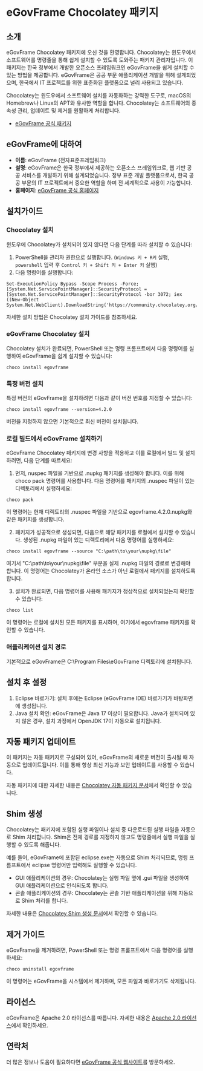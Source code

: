 # eGovFrame Chocolatey 패키지

## 소개
eGovFrame Chocolatey 패키지에 오신 것을 환영합니다. Chocolatey는 윈도우에서 소프트웨어를 명령줄을 통해 쉽게 설치할 수 있도록 도와주는 패키지 관리자입니다. 이 패키지는 한국 정부에서 개발한 오픈소스 프레임워크인 eGovFrame을 쉽게 설치할 수 있는 방법을 제공합니다. eGovFrame은 공공 부문 애플리케이션 개발을 위해 설계되었으며, 한국에서 IT 프로젝트를 위한 표준화된 플랫폼으로 널리 사용되고 있습니다.

Chocolatey는 윈도우에서 소프트웨어 설치를 자동화하는 강력한 도구로, macOS의 Homebrew나 Linux의 APT와 유사한 역할을 합니다. Chocolatey는 소프트웨어의 종속성 관리, 업데이트 및 제거를 원활하게 처리합니다.

- [eGovFrame 공식 패키지](https://community.chocolatey.org/packages/egovframe)

## eGovFrame에 대하여
- **이름**: eGovFrame (전자표준프레임워크)
- **설명**: eGovFrame은 한국 정부에서 제공하는 오픈소스 프레임워크로, 웹 기반 공공 서비스를 개발하기 위해 설계되었습니다. 정부 표준 개발 플랫폼으로서, 한국 공공 부문의 IT 프로젝트에서 중요한 역할을 하며 전 세계적으로 사용이 가능합니다.
- **홈페이지**: [eGovFrame 공식 홈페이지](https://www.egovframe.go.kr)

## 설치가이드

### Chocolatey 설치
윈도우에 Chocolatey가 설치되어 있지 않다면 다음 단계를 따라 설치할 수 있습니다:

1. PowerShell을 관리자 권한으로 실행합니다. (`Windows 키 + R키` 실행, `powershell` 입력 후 `Control 키 + Shift 키 + Enter 키` 실행)
2. 다음 명령어를 실행합니다:
``` shell
Set-ExecutionPolicy Bypass -Scope Process -Force; [System.Net.ServicePointManager]::SecurityProtocol = [System.Net.ServicePointManager]::SecurityProtocol -bor 3072; iex ((New-Object System.Net.WebClient).DownloadString('https://community.chocolatey.org/install.ps1'))
```

자세한 설치 방법은 Chocolatey 설치 가이드를 참조하세요.

### eGovFrame Chocolatey 설치

Chocolatey 설치가 완료되면, PowerShell 또는 명령 프롬프트에서 다음 명령어를 실행하여 eGovFrame을 쉽게 설치할 수 있습니다:

``` shell
choco install egovframe
```

### 특정 버전 설치

특정 버전의 eGovFrame을 설치하려면 다음과 같이 버전 번호를 지정할 수 있습니다:

``` shell
choco install egovframe --version=4.2.0
```

버전을 지정하지 않으면 기본적으로 최신 버전이 설치됩니다.

### 로컬 빌드에서 eGovFrame 설치하기

eGovFrame Chocolatey 패키지에 변경 사항을 적용하고 이를 로컬에서 빌드 및 설치하려면, 다음 단계를 따르세요:

1.	먼저, nuspec 파일을 기반으로 .nupkg 패키지를 생성해야 합니다. 이를 위해 choco pack 명령어를 사용합니다. 다음 명령어를 패키지의 .nuspec 파일이 있는 디렉토리에서 실행하세요:

``` shell
choco pack
```

이 명령어는 현재 디렉토리의 .nuspec 파일을 기반으로 egovframe.4.2.0.nupkg와 같은 패키지를 생성합니다.

2.	패키지가 성공적으로 생성되면, 다음으로 해당 패키지를 로컬에서 설치할 수 있습니다. 생성된 .nupkg 파일이 있는 디렉토리에서 다음 명령어를 실행하세요:

``` shell
choco install egovframe --source "C:\path\to\your\nupkg\file"
```

여기서 "C:\path\to\your\nupkg\file" 부분을 실제 .nupkg 파일의 경로로 변경해야 합니다. 이 명령어는 Chocolatey가 온라인 소스가 아닌 로컬에서 패키지를 설치하도록 합니다.

3.	설치가 완료되면, 다음 명령어를 사용해 패키지가 정상적으로 설치되었는지 확인할 수 있습니다:

``` shell
choco list
```

이 명령어는 로컬에 설치된 모든 패키지를 표시하며, 여기에서 egovframe 패키지를 확인할 수 있습니다.

### 애플리케이션 설치 경로

기본적으로 eGovFrame은 C:\Program Files\eGovFrame 디렉토리에 설치됩니다.

## 설치 후 설정

1. Eclipse 바로가기: 설치 후에는 Eclipse (eGovFrame IDE) 바로가기가 바탕화면에 생성됩니다.
2. Java 설치 확인: eGovFrame은 Java 17 이상이 필요합니다. Java가 설치되어 있지 않은 경우, 설치 과정에서 OpenJDK 17이 자동으로 설치됩니다.

## 자동 패키지 업데이트

이 패키지는 자동 패키지로 구성되어 있어, eGovFrame의 새로운 버전이 출시될 때 자동으로 업데이트됩니다. 이를 통해 항상 최신 기능과 보안 업데이트를 사용할 수 있습니다.

자동 패키지에 대한 자세한 내용은 [Chocolatey 자동 패키지 문서](https://docs.chocolatey.org/en-us/create/automatic-packages)에서 확인할 수 있습니다.

## Shim 생성

Chocolatey는 패키지에 포함된 실행 파일이나 설치 중 다운로드된 실행 파일을 자동으로 Shim 처리합니다. Shim은 전체 경로를 지정하지 않고도 명령줄에서 실행 파일을 실행할 수 있도록 해줍니다.

예를 들어, eGovFrame에 포함된 eclipse.exe는 자동으로 Shim 처리되므로, 명령 프롬프트에서 eclipse 명령어만 입력해도 실행할 수 있습니다.

- GUI 애플리케이션의 경우: Chocolatey는 실행 파일 옆에 .gui 파일을 생성하여 GUI 애플리케이션으로 인식되도록 합니다.
- 콘솔 애플리케이션의 경우: Chocolatey는 콘솔 기반 애플리케이션을 위해 자동으로 Shim 처리를 합니다.

자세한 내용은 [Chocolatey Shim 생성 문서](https://docs.chocolatey.org/en-us/features/shim)에서 확인할 수 있습니다.

## 제거 가이드

eGovFrame을 제거하려면, PowerShell 또는 명령 프롬프트에서 다음 명령어를 실행하세요:

``` shell
choco uninstall egovframe
```

이 명령어는 eGovFrame을 시스템에서 제거하며, 모든 파일과 바로가기도 삭제됩니다.

## 라이선스

eGovFrame은 Apache 2.0 라이선스를 따릅니다. 자세한 내용은 [Apache 2.0 라이선스](/tools/LICENSE.txt)에서 확인하세요.

## 연락처

더 많은 정보나 도움이 필요하다면 [eGovFrame 공식 웹사이트](https://www.egovframe.go.kr)를 방문하세요.